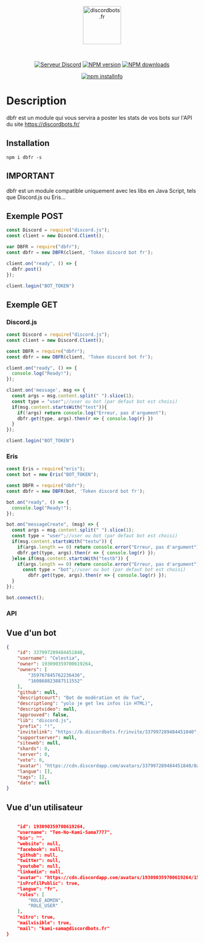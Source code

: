 <div align="center">
  <p>
    <a href="https://discordbots.fr"><img src="https://discordbots.fr/img/logo.svg" width="100" height="100" alt="discordbots.fr" /></a>
  </p>
  <br />
  <p>
    <a href="https://discord.gg/h6vhJUy"><img src="https://discordapp.com/api/guilds/501017909389295616/embed.png" alt="Serveur Discord" /></a>
    <a href="https://www.npmjs.com/package/dbfr"><img src="https://img.shields.io/npm/v/dbfr.svg?maxAge=3600" alt="NPM version" /></a>
    <a href="https://www.npmjs.com/package/dbfr"><img src="https://img.shields.io/npm/dt/dbfr.svg?maxAge=3600" alt="NPM downloads" /></a>
  </p>
  <p>
    <a href="https://nodei.co/npm/dbfr/"><img src="https://nodei.co/npm/dbfr.png?downloads=true&stars=true" alt="npm installnfo" /></a>
  </p>
</div>

# Description
dbfr est un module qui vous servira a poster les stats de vos bots sur l'API du site https://discordbots.fr/

## Installation
`npm i dbfr -s`

## IMPORTANT
dbfr est un module compatible uniquement avec les libs en Java Script, tels que Discord.js ou Eris...

## Exemple POST
```js
const Discord = require("discord.js");
const client = new Discord.Client();

var DBFR = require("dbfr");
const dbfr = new DBFR(client, 'Token discord bot fr');

client.on("ready", () => {
  dbfr.post()
});

client.login("BOT_TOKEN")
```

## Exemple GET
### Discord.js
```js
const Discord = require("discord.js");
const client = new Discord.Client();

const DBFR = require("dbfr");
const dbfr = new DBFR(client, 'Token discord bot fr');

client.on("ready", () => {
  console.log("Ready!");
});

client.on('message', msg => {
  const args = msg.content.split(" ").slice(1);
  const type = "user";//user ou bot (par defaut bot est choisi)
  if(msg.content.startsWith("test")){
    if(!args) return console.log("Erreur, pas d'argument");
    dbfr.get(type, args).then(r => { console.log(r) })
  }
});

client.login("BOT_TOKEN")
```
### Eris
```js
const Eris = require("eris");
const bot = new Eris("BOT_TOKEN");

const DBFR = require("dbfr");
const dbfr = new DBFR(bot, 'Token discord bot fr');

bot.on("ready", () => {
  console.log("Ready!");
});

bot.on("messageCreate", (msg) => {
  const args = msg.content.split(" ").slice(1);
  const type = "user";//user ou bot (par defaut bot est choisi)
  if(msg.content.startsWith("testu")) {
    if(args.length == 0) return console.error("Erreur, pas d'argument");
    dbfr.get(type, args).then(r => { console.log(r) });
  }else if(msg.content.startsWith("testb")) {
    if(args.length == 0) return console.error("Erreur, pas d'argument");
      const type = "bot";//user ou bot (par defaut bot est choisi)
        dbfr.get(type, args).then(r => { console.log(r) });
  }
});

bot.connect();
```
### API
## Vue d'un bot
```json
{
    "id": 337997289484451840,
    "username": "Celestia",
    "owner": 193090359700619264,
    "owners": [
        "359767845762236436",
        "160868823887511552"
    ],
    "github": null,
    "descriptcourt": "Bot de modération et de fun",
    "descriptlong": "yolo je get les infos (in HTML)",
    "descriptvideo": null,
    "approuved": false,
    "lib": "discord.js",
    "prefix": "!",
    "invitelink": "https://b.discordbots.fr/invite/337997289484451840",
    "supportserver": null,
    "siteweb": null,
    "shards": 0,
    "server": 0,
    "vote": 0,
    "avatar": "https://cdn.discordapp.com/avatars/337997289484451840/8a9696c309c80a73c02efb74e0a72862.png?size=512",
    "langue": [],
    "tags": [],
    "date": null
}
```

## Vue d'un utilisateur
```json

    "id": 193090359700619264,
    "username": "Ten-No-Kami-Sama7777",
    "bio": "",
    "website": null,
    "facebook": null,
    "github": null,
    "twitter": null,
    "youtube": null,
    "linkedin": null,
    "avatar": "https://cdn.discordapp.com/avatars/193090359700619264/1575890721026ce092188702dd69ccd3.png?size=512",
    "isProfilPublic": true,
    "langue": "fr",
    "roles": [
        "ROLE_ADMIN",
        "ROLE_USER"
    ],
    "nitro": true,
    "mailvisible": true,
    "mail": "kami-sama@discordbots.fr"
}
```
